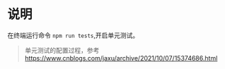 # 说明

在终端运行命令 `npm run tests`,开启单元测试。

> 单元测试的配置过程，参考 https://www.cnblogs.com/jaxu/archive/2021/10/07/15374686.html
